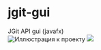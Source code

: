 # jgit-gui
JGit API gui (javafx)  
![Иллюстрация к проекту](https://media.giphy.com/media/g7GKcSzwQfugw/giphy.gif)
![](https://media.giphy.com/media/Ju7l5y9osyymQ/giphy.gif)
